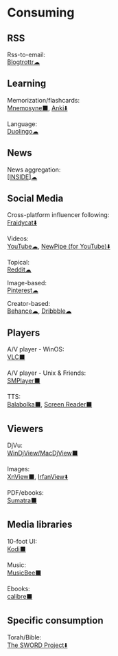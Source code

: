 # Consuming

## RSS

Rss-to-email:  
[Blogtrottr☁](https://blogtrottr.com)

## Learning

Memorization/flashcards:  
[Mnemosyne⬛](https://mnemosyne-proj.org/),
[Anki⬇️](https://apps.ankiweb.net/)

Language:  
[Duolingo☁](https://www.duolingo.com/)

## News

News aggregation:  
[[INSIDE]☁](https://inside.com/)

## Social Media

Cross-platform influencer following:  
[Fraidycat⬇️](https://fraidyc.at/)

Videos:  
[YouTube☁](https://youtube.com),
[NewPipe (for YouTube)⬇️](https://newpipe.schabi.org/)

Topical:  
[Reddit☁](https://reddit.com)

Image-based:  
[Pinterest☁](https://pinterest.com)

Creator-based:  
[Behance☁](https://www.behance.net/),
[Dribbble☁](https://dribbble.com/)

## Players

A/V player - WinOS:  
[VLC⬛](https://www.videolan.org/vlc/)

A/V player - Unix & Friends:  
[SMPlayer⬛](https://www.smplayer.info/)

TTS:  
[Balabolka⬛](http://cross-plus-a.com/balabolka.htm),
[Screen Reader⬛](http://jacquelin.potier.free.fr/screenreader/)

## Viewers

DjVu:  
[WinDjView/MacDjView⬛](https://windjview.sourceforge.io/)

Images:  
[XnView⬛](https://www.xnview.com/),
[IrfanView⬇️](https://www.irfanview.com/)

PDF/ebooks:  
[Sumatra⬛](https://www.sumatrapdfreader.org/free-pdf-reader.html)

## Media libraries

10-foot UI:  
[Kodi⬛](https://kodi.tv/)

Music:  
[MusicBee⬛](https://getmusicbee.com/)

Ebooks:  
[calibre⬛](https://calibre-ebook.com/)

## Specific consumption

Torah/Bible:  
[The SWORD Project⬇️](https://crosswire.org/sword/index.jsp)
